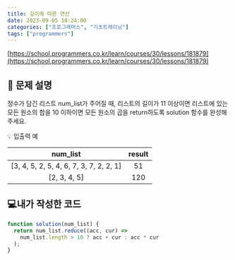 ```yaml
---
title: 길이에 따른 연산
date: 2023-09-05 18:24:00
categories: ["프로그래머스", "기초트레이닝"]
tags: ["programmers"]
---
```


[https://school.programmers.co.kr/learn/courses/30/lessons/181879](https://school.programmers.co.kr/learn/courses/30/lessons/181879)

## 📔 문제 설명

정수가 담긴 리스트 num_list가 주어질 때, 리스트의 길이가 11 이상이면 리스트에 있는 모든 원소의 합을 10 이하이면 모든 원소의 곱을 return하도록 solution 함수를 완성해주세요.

💡 입출력 예

|                num_list                 | result |
| :-------------------------------------: | :----: |
| [3, 4, 5, 2, 5, 4, 6, 7, 3, 7, 2, 2, 1] |   51   |
|              [2, 3, 4, 5]               |  120   |

## 💻내가 작성한 코드

```js
function solution(num_list) {
  return num_list.reduce((acc, cur) =>
    num_list.length > 10 ? acc + cur : acc * cur
  );
}
```
